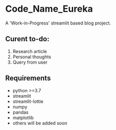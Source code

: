 # Code_Name_Eureka
A 'Work-in-Progress' streamlit based blog project.

## Curent to-do:
1) Research article
2) Personal thoughts
3) Query from user


## Requirements
- python >=3.7
- streamlit 
- streamlit-lottie
- numpy
- pandas
- matplotlib
- others will be added soon
